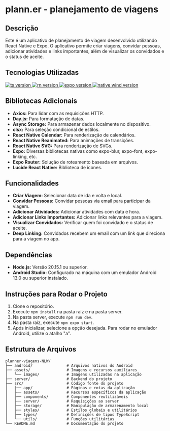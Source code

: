 # plann.er - planejamento de viagens

## Descrição

Este é um aplicativo de planejamento de viagem desenvolvido utilizando React Native e Expo. O aplicativo permite criar viagens, convidar pessoas, adicionar atividades e links importantes, além de visualizar os convidados e o status de aceite.

## Tecnologias Utilizadas

<span>
  <a href="https://www.typescriptlang.org/">
    <img src="https://img.shields.io/badge/TypeScript-5.3.3-blue.svg?style=flat-square" alt="ts version">
  </a>
  <a href="https://reactnative.dev/">
    <img src="https://img.shields.io/badge/ReactNative-0.74.3-blue.svg?style=flat-square" alt="rn version">
  </a>
  <a href="https://docs.expo.dev/">
    <img src="https://img.shields.io/badge/Expo-51.0.18-blue.svg?style=flat-square" alt="expo version">
  </a>
  <a href="https://www.nativewind.dev/">
    <img src="https://img.shields.io/badge/NativeWind-4.0.1-blue.svg?style=flat-square" alt="native wind version">
  </a>
</span>

## Bibliotecas Adicionais

- **Axios:** Para lidar com as requisições HTTP.
- **Day.js:** Para formatação de datas.
- **Async Storage:** Para armazenar dados localmente no dispositivo.
- **clsx:** Para seleção condicional de estilos.
- **React Native Calendar:** Para renderização de calendários.
- **React Native Reanimated:** Para animações de transições.
- **React Native SVG:** Para renderização de SVGs.
- **Expo:** Diversas bibliotecas nativas como expo-blur, expo-font, expo-linking, etc.
- **Expo Router:** Solução de roteamento baseada em arquivos.
- **Lucide React Native:** Biblioteca de ícones.

## Funcionalidades

- **Criar Viagem:** Selecionar data de ida e volta e local.
- **Convidar Pessoas:** Convidar pessoas via email para participar da viagem.
- **Adicionar Atividades:** Adicionar atividades com data e hora.
- **Adicionar Links Importantes:** Adicionar links relevantes para a viagem.
- **Visualizar Convidados:** Verificar quem foi convidado e o status de aceite.
- **Deep Linking:** Convidados recebem um email com um link que direciona para a viagem no app.

## Dependências

- **Node.js:** Versão 20.15.1 ou superior.
- **Android Studio:** Configurado na máquina com um emulador Android 13.0 ou superior instalado.

## Instruções para Rodar o Projeto

1. Clone o repositório.
2. Execute `npm install` na pasta raiz e na pasta server.
3. Na pasta server, execute `npm run dev`.
4. Na pasta raiz, execute `npm expo start`.
5. Após inicializar, selecione a opção desejada. Para rodar no emulador Android, utilize o atalho "a".

## Estrutura de Arquivos

```plainText
planner-viagens-NLW/
├── android/               # Arquivos nativos do Android
├── assets/                # Imagens e recursos auxiliares
│   └── images/            # Imagens utilizadas na aplicação
├── server/                # Backend do projeto
├── src/                   # Código fonte do projeto
│   ├── app/               # Páginas e rotas da aplicação
│   ├── assets/            # Recursos específicos da aplicação
│   ├── components/        # Componentes reutilizáveis
│   ├── server/            # Requisições ao server
│   ├── storage/           # Manipulação de armazenamento local
│   ├── styles/            # Estilos globais e utilitários
│   ├── types/             # Definições de tipos TypeScript
│   └── utils/             # Funções utilitárias
└── README.md              # Documentação do projeto
```
